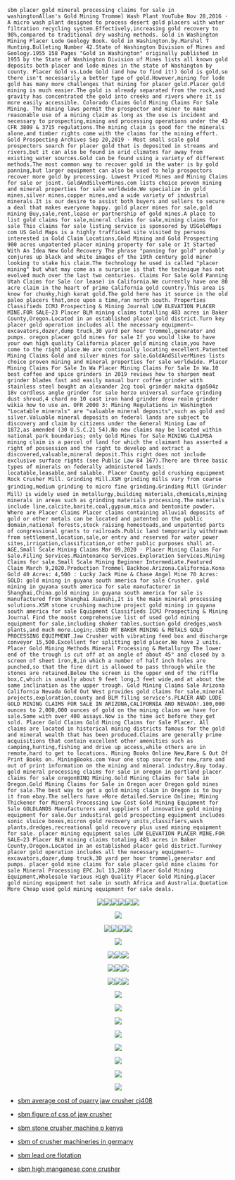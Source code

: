 
```
sbm placer gold mineral processing claims for sale in washingtonAllan's Gold Mining Trommel Wash Plant YouTube Nov 28,2016 · A micro wash plant designed to process desert gold placers with water filtration recycling system.Effectively,increasing gold recovery to 98%,compared to traditional dry washing methods. Gold in Washington Mining Placer Lode Geology Book. Gold in Washington.by.Marshal T Hunting.Bulleting Number 42.State of Washington Division of Mines and Geology.1955 158 Pages "Gold in Washington" originally published in 1955 by the State of Washington Division of Mines lists all known gold deposits both placer and lode mines in the state of Washington by county. Placer Gold vs.Lode Gold (and how to find it!) Gold is gold,so there isn't necessarily a better type of gold.However,mining for lode gold has many more challenges that mining for placer gold.Placer gold mining is much easier.The gold is already separated from the rock,and gravity has concentrated the gold into creeks and rivers where it is more easily accessible. Colorado Claims Gold Mining Claims For Sale Mining. The mining laws permit the prospector and miner to make reasonable use of a mining claim as long as the use is incident and necessary to prospecting,mining and processing operations under the 43 CFR 3809 & 3715 regulations.The mining claim is good for the minerals alone,and timber rights come with the claims for the mining effort. Gold Prospecting Archives Sep 20,2019 · Most small scale gold prospectors search for placer gold that is deposited in streams and rivers,but it can also be found in arid climates far away from existing water sources.Gold can be found using a variety of different methods.The most common way to recover gold in the water is by gold panning,but larger equipment can also be used to help prospectors recover more gold by processing. Lowest Priced Mines and Mining Claims for sale or joint. GoldAndSilverMines.com lists choice proven mining and mineral properties for sale worldwide.We specialize in gold mines,silver mines,copper mines,and a wide variety of industrial minerals.It is our desire to assist both buyers and sellers to secure a deal that makes everyone happy. gold placer mines for sale,gold mining Buy,sale,rent,lease or partnership of gold mines.A place to list gold claims for sale,mineral claims for sale,mining claims for sale This claims for sale listing service is sponsored by USGoldMaps com US Gold Maps is a highly trafficked site visited by persons interested in Gold Claim Locations,Gold Mining and Gold Prospecting 900 acres unpatented placer mining property for sale or It Started With An Idea New Gold Recovery The phrase "panning for gold" probably conjures up black and white images of the 19th century gold miner looking to stake his claim.The technology he used is called "placer mining" but what may come as a surprise is that the technique has not evolved much over the last two centuries. Claims For Sale Gold Panning Utah Claims for Sale (or lease) in California.We currently have one 80 acre claim in the heart of prime California gold country.This area is know for chunky,high karat gold.The gold here has it source in the old paleo placers that,once upon a time,ran north south. Properties Classifieds ICMJ Prospecting & Mining Journal LOW ELEVATION PLACER MINE.FOR SALE—23 Placer BLM mining claims totalling 483 acres in Baker County,Oregon.Located in an established placer gold district.Turn key placer gold operation includes all the necessary equipment—excavators,dozer,dump truck,30 yard per hour trommel,generator and pumps. oregon placer gold mines for sale If you would like to have your own high quality California placer gold mining claim,you have come to the right place.We are continually locating excellent.Patented Mining Claims Gold and silver mines for sale.GoldAndSilverMines lists choice proven mining and mineral properties for sale worldwide. Placer Mining Claims For Sale In Wa Placer Mining Claims For Sale In Wa.10 best coffee and spice grinders in 2019 reviews how to sharpen meat grinder blades fast and easily manual burr coffee grinder with stainless steel bought an alexander 2cg tool grinder makita dga504z 18v cordless angle grinder for sale herzo universal surface grinding dust shroud,4 chard no 10 cast iron hand grinder drow realm grinder wikia how to use an. OFR 2000 3: Mining Regulations in Washington "Locatable minerals" are "valuable mineral deposits",such as gold and silver.Valuable mineral deposits on federal lands are subject to discovery and claim by citizens under the General Mining Law of 1872,as amended (30 U.S.C.21 54).No new claims may be located within national park boundaries; only Gold Mines for Sale MINING CLAIMSA mining claim is a parcel of land for which the claimant has asserted a right of possession and the right to develop and extract a discovered,valuable,mineral deposit.This right does not include exclusive surface rights (see Public Law 84 167).There are three basic types of minerals on federally administered lands: locatable,leasable,and salable. Placer County gold crushing equipment Rock Crusher Mill. Grinding Mill.XSM grinding mills vary from coarse grinding,medium grinding to micro fine grinding.Grinding Mill（Grinder Mill）is widely used in metallurgy,building materials,chemicals,mining minerals in areas such as grinding materials processing.The materials include line,calcite,barite,coal,gypsum,mica and bentonite powder. Where are Placer Claims Placer claims containing alluvial deposits of gold or other metals can be located and patented on the public domain,national forests,stock raising homesteads,and unpatented parts of congressional grants to railroads.Public land temporarily withdrawn from settlement,location,sale,or entry and reserved for water power sites,irrigation,classification,or other public purposes shall at. AGE,Small Scale Mining Claims Mar 09,2020 · Placer Mining Claims For Sale.Filing Services.Maintenance Services.Exploration Services.Mining Claims for sale.Small Scale Mining Beginner Intermediate.Featured Claim March 9,2020.Production Trommel Backhoe.Arizona.California.Kona Gold 40 Acres: 4,500 : Lucky Jack Mine & Chase Angel Mine 70 Acres: SOLD: gold mining in guyana south america for sale Crusher. gold mining in guyana south america for sale manufacturer in Shanghai,China.gold mining in guyana south america for sale is manufactured from Shanghai Xuanshi,It is the main mineral processing solutions.XSM stone crushing machine project gold mining in guyana south america for sale Equipment Classifieds ICMJ Prospecting & Mining Journal Find the moost comprehensive list of used gold mining equipment for sale,including shaker tables,suction gold dredges,wash plants,and much more.Login;.USED MT BAKER MINING & METALS GOLD PROCESSING EQUIPMENT.Jaw Crusher with vibrating feed box and discharge conveyor 15,500.Excellent for splitting gold placer.We have 2 units. Placer Gold Mining Methods Mineral Processing & Metallurgy The lower end of the trough is cut off at an angle of about 45° and closed by a screen of sheet iron,B,in which a number of half inch holes are punched,so that the fine dirt is allowed to pass through while the stones are retained.Below the screen is the upper end of the riffle box,C,which is usually about 9 feet long,3 feet wide,and at about the same inclination as the upper trough. Gold Mining Claims Sale Arizona California Nevada Gold Out West provides gold claims for sale,mineral projects,exploration,county and BLM filing service's.PLACER AND LODE GOLD MINING CLAIMS FOR SALE IN ARIZONA,CALIFORNIA AND NEVADA!.100,000 ounces to 2,000,000 ounces of gold on the mining claims we have for sale.Some with over 400 assays.Now is the time act before they get sold. Placer Gold Claims Gold Mining Claims for Sale Placer. All claims are located in historical mining districts famous for the gold and mineral wealth that has been produced.Claims are generally prime acquisitions that contain excellent other amenities such as camping,hunting,fishing and drive up access,while others are in remote,hard to get to locations. Mining Books Online New,Rare & Out Of Print Books on. MiningBooks.com Your one stop source for new,rare and out of print information on the mining and mineral industry.Buy today. gold mineral processing claims for sale in oregon in portland placer claims for sale oregonBINQ Mining.Gold Mining Claims for Sale in Oregon.Gold Mining Claims for Sale in Oregon acer Oregon gold mines for sale.The best way to get a gold mining claim in Oregon is to buy it from ebay.The sellers have »More detailed.Service Online; Mining Thickener for Mineral Processing Low Cost Gold Mining Equipment for Sale GOLDLANDS Manufacturers and suppliers of innovative gold mining equipment for sale.Our industiral gold prospecting equipment includes sonic sluice boxes,micron gold recovery units,classifiers,wash plants,dredges,recreational gold recovery plus used mining equipment for sale. placer mining equipment sales LOW ELEVATION PLACER MINE.FOR SALE—23 Placer BLM mining claims totaling 483 acres in Baker County,Oregon.Located in an established placer gold district.Turnkey placer gold operation includes all the necessary equipment—excavators,dozer,dump truck,30 yard per hour trommel,generator and pumps. placer gold mine claims for sale placer gold mine claims for sale Mineral Processing EPC.Jul 13,2018· Placer Gold Mining Equipment,Wholesale Various High Quality Placer Gold Mining.placer gold mining equipment hot sale in south Africa and Australia.Quotation More Cheap used gold mining equipment for sale deals. 
```

<div align="center">
  
<a rel="nofollow" href="https://m.shibang-china.com?f=github&k=sbm+placer+gold+mineral+processing+claims+for+sale+in+washington"><img src="https://static.shibang-china.com/en/l.png"></a><img src="https://static.shibang-china.com/en/hw.png"><a rel="nofollow" href="https://m.shibang-china.com/product/?f=github&k=sbm+placer+gold+mineral+processing+claims+for+sale+in+washington"><img src="https://static.shibang-china.com/en/p.png"></a><a rel="nofollow" href="https://m.shibang-china.com/cases/?f=github&k=sbm+placer+gold+mineral+processing+claims+for+sale+in+washington"><img src="https://static.shibang-china.com/en/c.png"></a><a rel="nofollow" href="https://m.shibang-china.com/news/?f=github&k=sbm+placer+gold+mineral+processing+claims+for+sale+in+washington"><img src="https://static.shibang-china.com/en/n.png"></a><a rel="nofollow" href="https://m.shibang-china.com?f=github&k=sbm+placer+gold+mineral+processing+claims+for+sale+in+washington"><img src="https://static.shibang-china.com/en/m.png"></a>

<a rel="nofollow" href="https://m.shibang-china.com/product/?f=github&k=sbm+placer+gold+mineral+processing+claims+for+sale+in+washington"><img src="https://static.shibang-china.com/en/b.jpg"></a>
  
<a rel="nofollow" href="https://m.shibang-china.com/solution-aggregate.html?f=github&k=sbm+placer+gold+mineral+processing+claims+for+sale+in+washington"><img src="https://static.shibang-china.com/en/a.jpg"></a><a rel="nofollow" href="https://m.shibang-china.com/solution-mine.html?f=github&k=sbm+placer+gold+mineral+processing+claims+for+sale+in+washington"><img src="https://static.shibang-china.com/en/m.jpg"></a><a rel="nofollow" href="https://m.shibang-china.com/solution-mill.html?f=github&k=sbm+placer+gold+mineral+processing+claims+for+sale+in+washington"><img src="https://static.shibang-china.com/en/g.jpg"></a><a rel="nofollow" href="https://m.shibang-china.com/solution-epc.html?f=github&k=sbm+placer+gold+mineral+processing+claims+for+sale+in+washington"><img src="https://static.shibang-china.com/en/e.jpg"></a>

<a rel="nofollow" href="https://m.shibang-china.com/product/?f=github&k=sbm+placer+gold+mineral+processing+claims+for+sale+in+washington"><img src="https://static.shibang-china.com/en/a-p.png"></a>

<a rel="nofollow" href="https://m.shibang-china.com/product/crusher/c6x.html?f=github&k=sbm+placer+gold+mineral+processing+claims+for+sale+in+washington"><img src="https://static.shibang-china.com/en/j.jpg"></a><a rel="nofollow" href="https://m.shibang-china.com/product/crusher/ci5x.html?f=github&k=sbm+placer+gold+mineral+processing+claims+for+sale+in+washington"><img src="https://static.shibang-china.com/en/i.jpg"></a><a rel="nofollow" href="https://m.shibang-china.com/product/crusher/hst.html?f=github&k=sbm+placer+gold+mineral+processing+claims+for+sale+in+washington"><img src="https://static.shibang-china.com/en/c.jpg"></a>

<a rel="nofollow" href="https://m.shibang-china.com/product/mill/mtw.html?f=github&k=sbm+placer+gold+mineral+processing+claims+for+sale+in+washington"><img src="https://static.shibang-china.com/en/mtw.jpg"></a><a rel="nofollow" href="https://m.shibang-china.com/product/mill/scm.html?f=github&k=sbm+placer+gold+mineral+processing+claims+for+sale+in+washington"><img src="https://static.shibang-china.com/en/scm.jpg"></a><a rel="nofollow" href="https://m.shibang-china.com/product/mill/lm.html?f=github&k=sbm+placer+gold+mineral+processing+claims+for+sale+in+washington"><img src="https://static.shibang-china.com/en/lm.jpg"></a>

<a rel="nofollow" href="https://m.shibang-china.com/product/sand/vsi6x.html?f=github&k=sbm+placer+gold+mineral+processing+claims+for+sale+in+washington"><img src="https://static.shibang-china.com/en/6x.jpg"></a><a rel="nofollow" href="https://m.shibang-china.com/product/sand/vu.html?f=github&k=sbm+placer+gold+mineral+processing+claims+for+sale+in+washington"><img src="https://static.shibang-china.com/en/vu.jpg"></a><a rel="nofollow" href="https://m.shibang-china.com/product/mobile/klun.html?f=github&k=sbm+placer+gold+mineral+processing+claims+for+sale+in+washington"><img src="https://static.shibang-china.com/en/k.jpg"></a>

<a rel="nofollow" href="https://m.shibang-china.com/cases/?f=github&k=sbm+placer+gold+mineral+processing+claims+for+sale+in+washington"><img src="https://static.shibang-china.com/en/case.png"></a>

<a rel="nofollow" href="https://m.shibang-china.com/cases/aggregate/202.html?f=github&k=sbm+placer+gold+mineral+processing+claims+for+sale+in+washington"><img src="https://static.shibang-china.com/en/c-1.jpg"></a>

<a rel="nofollow" href="https://m.shibang-china.com/cases/aggregate/203.html?f=github&k=sbm+placer+gold+mineral+processing+claims+for+sale+in+washington"><img src="https://static.shibang-china.com/en/c-2.jpg"></a>

<a rel="nofollow" href="https://m.shibang-china.com/cases/mill/123.html?f=github&k=sbm+placer+gold+mineral+processing+claims+for+sale+in+washington"><img src="https://static.shibang-china.com/en/c-3.jpg"></a>

<a rel="nofollow" href="https://m.shibang-china.com/contact_us.html?f=github&k=sbm+placer+gold+mineral+processing+claims+for+sale+in+washington"><img src="https://static.shibang-china.com/en/contact.png"></a>

<a rel="nofollow" href="https://swt.shibang-china.com/?f=github&k=sbm+placer+gold+mineral+processing+claims+for+sale+in+washington"><img src="https://static.shibang-china.com/en/chat.png"></a>

<a rel="nofollow" href="https://whatsapp.shibangsoft.com/WhatsApp.php?f=github&k=sbm+placer+gold+mineral+processing+claims+for+sale+in+washington"><img src="https://static.shibang-china.com/en/whatsapp.png"></a>

<a rel="nofollow" href="https://m.shibang-china.com/?f=github&k=sbm+placer+gold+mineral+processing+claims+for+sale+in+washington"><img src="https://static.shibang-china.com/en/website.png"></a>

</div>


* [sbm average cost of quarry jaw crusher cj408](sbm%20average%20cost%20of%20quarry%20jaw%20crusher%20cj408.md)

* [sbm figure of css of jaw crusher](sbm%20figure%20of%20css%20of%20jaw%20crusher.md)

* [sbm stone crusher machine p kenya](sbm%20stone%20crusher%20machine%20p%20kenya.md)

* [sbm of crusher machineries in germany](sbm%20of%20crusher%20machineries%20in%20germany.md)

* [sbm lead ore flotation](sbm%20lead%20ore%20flotation.md)

* [sbm high manganese cone crusher](sbm%20high%20manganese%20cone%20crusher.md)